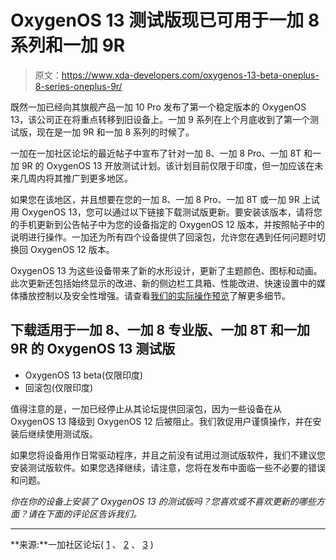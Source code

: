 # OxygenOS 13 测试版现已可用于一加 8 系列和一加 9R

> 原文：<https://www.xda-developers.com/oxygenos-13-beta-oneplus-8-series-oneplus-9r/>

既然一加已经向其旗舰产品一加 10 Pro 发布了第一个稳定版本的 OxygenOS 13，该公司正在将重点转移到旧设备上。一加 9 系列在上个月底收到了第一个测试版，现在是一加 9R 和一加 8 系列的时候了。

一加在一加社区论坛的最近帖子中宣布了针对一加 8、一加 8 Pro、一加 8T 和一加 9R 的 OxygenOS 13 开放测试计划。该计划目前仅限于印度，但一加应该在未来几周内将其推广到更多地区。

如果您在该地区，并且想要在您的一加 8、一加 8 Pro、一加 8T 或一加 9R 上试用 OxygenOS 13，您可以通过以下链接下载测试版更新。要安装该版本，请将您的手机更新到公告帖子中为您的设备指定的 OxygenOS 12 版本，并按照帖子中的说明进行操作。一加还为所有四个设备提供了回滚包，允许您在遇到任何问题时切换回 OxygenOS 12 版本。

OxygenOS 13 为这些设备带来了新的水形设计，更新了主题颜色、图标和动画。此次更新还包括始终显示的改进、新的侧边栏工具箱、性能改进、快速设置中的媒体播放控制以及安全性增强。请查看[我们的实际操作预览](https://www.xda-developers.com/oneplus-oxygenos-13-open-beta-hands-on/)了解更多细节。

## 下载适用于一加 8、一加 8 专业版、一加 8T 和一加 9R 的 OxygenOS 13 测试版

*   OxygenOS 13 beta(仅限印度)
*   回滚包(仅限印度)

值得注意的是，一加已经停止从其论坛提供回滚包，因为一些设备在从 OxygenOS 13 降级到 OxygenOS 12 后被阻止。我们敦促用户谨慎操作，并在安装后继续使用测试版。

如果您将设备用作日常驱动程序，并且之前没有试用过测试版软件，我们不建议您安装测试版软件。如果您选择继续，请注意，您将在发布中面临一些不必要的错误和问题。

*你在你的设备上安装了 OxygenOS 13 的测试版吗？您喜欢或不喜欢更新的哪些方面？请在下面的评论区告诉我们。*

* * *

**来源:**一加社区论坛( [1](https://community.oneplus.com/thread?id=1176133300788920329) 、 [2](https://community.oneplus.com/thread?id=1176136968221229061) 、 [3](https://community.oneplus.com/thread?id=1176140182467379208) )
